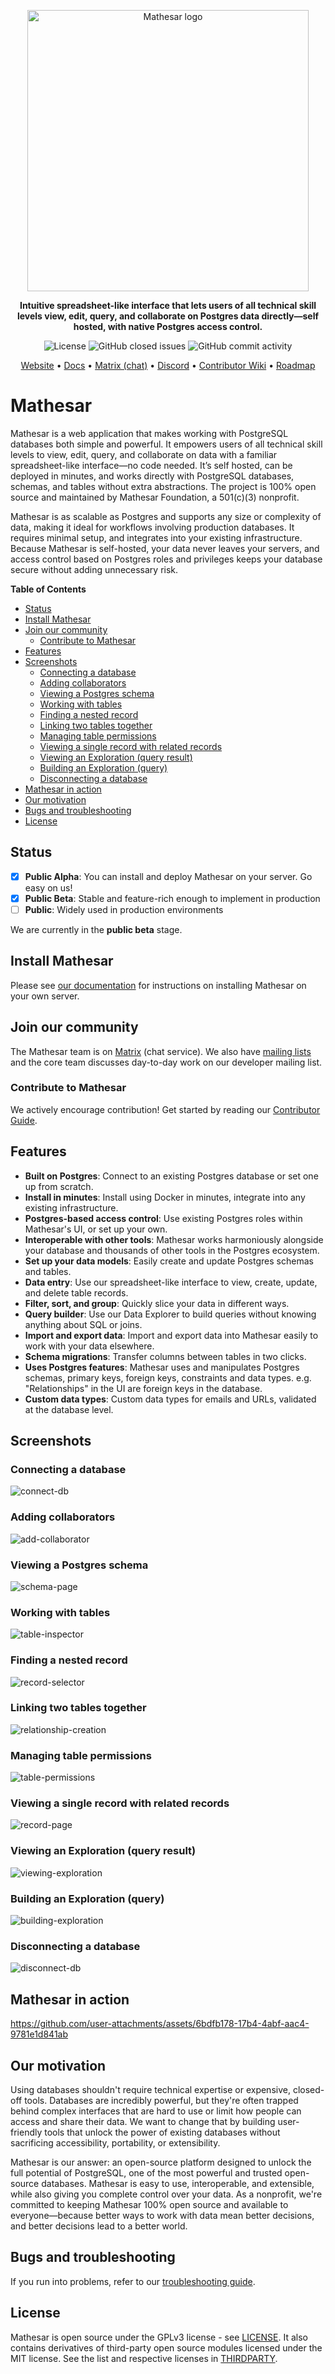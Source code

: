 <p align="center">
    <img src="https://user-images.githubusercontent.com/845767/218793207-a84a8c9e-d147-40a8-839b-f2b5d8b1ccba.png" width=450px alt="Mathesar logo"/>
</p>
<p align="center"><b>Intuitive spreadsheet-like interface that lets users of all technical skill levels view, edit, query, and collaborate on Postgres data directly—self hosted, with native Postgres access control.</b></p>
<p align="center">
    <img alt="License" src="https://img.shields.io/github/license/mathesar-foundation/mathesar">
    <img alt="GitHub closed issues" src="https://img.shields.io/github/issues-closed/mathesar-foundation/mathesar">
    <img alt="GitHub commit activity" src="https://img.shields.io/github/commit-activity/w/mathesar-foundation/mathesar">
</p>

<p align="center">
  <a href="https://mathesar.org?ref=github-readme" target="_blank">Website</a> • <a href="https://docs.mathesar.org?ref=github-readme-top" target="_blank">Docs</a> • <a href="https://wiki.mathesar.org/en/community/matrix" target="_blank">Matrix (chat)</a> • <a href="https://discord.gg/enaKqGn5xx" target="_blank">Discord</a> • <a href="https://wiki.mathesar.org/" target="_blank">Contributor Wiki</a> • <a href="https://github.com/orgs/mathesar-foundation/projects/2" target="_blank">Roadmap</a>
</p>


# Mathesar
Mathesar is a web application that makes working with PostgreSQL databases both simple and powerful. It empowers users of all technical skill levels to view, edit, query, and collaborate on data with a familiar spreadsheet-like interface—no code needed. It’s self hosted, can be deployed in minutes, and works directly with PostgreSQL databases, schemas, and tables without extra abstractions. The project is 100% open source and maintained by Mathesar Foundation, a 501(c)(3) nonprofit.

Mathesar is as scalable as Postgres and supports any size or complexity of data, making it ideal for workflows involving production databases. It requires minimal setup, and integrates into your existing infrastructure. Because Mathesar is self-hosted, your data never leaves your servers, and access control based on Postgres roles and privileges keeps your database secure without adding unnecessary risk.

<!-- START doctoc generated TOC please keep comment here to allow auto update -->
<!-- DON'T EDIT THIS SECTION, INSTEAD RE-RUN doctoc TO UPDATE -->
**Table of Contents**

- [Status](#status)
- [Install Mathesar](#install-mathesar)
- [Join our community](#join-our-community)
  - [Contribute to Mathesar](#contribute-to-mathesar)
- [Features](#features)
- [Screenshots](#screenshots)
  - [Connecting a database](#connecting-a-database)
  - [Adding collaborators](#adding-collaborators)
  - [Viewing a Postgres schema](#viewing-a-postgres-schema)
  - [Working with tables](#working-with-tables)
  - [Finding a nested record](#finding-a-nested-record)
  - [Linking two tables together](#linking-two-tables-together)
  - [Managing table permissions](#managing-table-permissions)
  - [Viewing a single record with related records](#viewing-a-single-record-with-related-records)
  - [Viewing an Exploration (query result)](#viewing-an-exploration-query-result)
  - [Building an Exploration (query)](#building-an-exploration-query)
  - [Disconnecting a database](#disconnecting-a-database)
- [Mathesar in action](#mathesar-in-action)
- [Our motivation](#our-motivation)
- [Bugs and troubleshooting](#bugs-and-troubleshooting)
- [License](#license)

<!-- END doctoc generated TOC please keep comment here to allow auto update -->

## Status
- [x] **Public Alpha**: You can install and deploy Mathesar on your server. Go easy on us!
- [x] **Public Beta**: Stable and feature-rich enough to implement in production
- [ ] **Public**: Widely used in production environments

We are currently in the **public beta** stage.

## Install Mathesar
Please see [our documentation](https://docs.mathesar.org/?ref=github-readme-installing) for instructions on installing Mathesar on your own server.

## Join our community
The Mathesar team is on [Matrix](https://wiki.mathesar.org/en/community/matrix) (chat service). We also have [mailing lists](https://wiki.mathesar.org/en/community/mailing-lists) and the core team discusses day-to-day work on our developer mailing list.

### Contribute to Mathesar
We actively encourage contribution! Get started by reading our [Contributor Guide](./CONTRIBUTING.md).

## Features
- **Built on Postgres**: Connect to an existing Postgres database or set one up from scratch.
- **Install in minutes**: Install using Docker in minutes, integrate into any existing infrastructure.
- **Postgres-based access control**: Use existing Postgres roles within Mathesar's UI, or set up your own.
- **Interoperable with other tools**: Mathesar works harmoniously alongside your database and thousands of other tools in the Postgres ecosystem.
- **Set up your data models**: Easily create and update Postgres schemas and tables.
- **Data entry**: Use our spreadsheet-like interface to view, create, update, and delete table records.
- **Filter, sort, and group**: Quickly slice your data in different ways.
- **Query builder**: Use our Data Explorer to build queries without knowing anything about SQL or joins.
- **Import and export data**: Import and export data into Mathesar easily to work with your data elsewhere.
- **Schema migrations**: Transfer columns between tables in two clicks.
- **Uses Postgres features**: Mathesar uses and manipulates Postgres schemas, primary keys, foreign keys, constraints and data types. e.g. "Relationships" in the UI are foreign keys in the database.
- **Custom data types**: Custom data types for emails and URLs, validated at the database level.

## Screenshots
### Connecting a database
![connect-db](https://github.com/user-attachments/assets/d7188c8d-a040-4bc4-8350-28b2a6fd1661)

### Adding collaborators
![add-collaborator](https://github.com/user-attachments/assets/9bac7016-4a15-4a76-9abb-427dd6369305)

### Viewing a Postgres schema
![schema-page](https://github.com/user-attachments/assets/59c89bed-d240-4de4-ad33-91625ebe20ab)

### Working with tables
![table-inspector](https://github.com/user-attachments/assets/89212249-2fd6-4ef6-a4ef-3e4df32bfb89)

### Finding a nested record
![record-selector](https://github.com/user-attachments/assets/d88f4787-9994-4b56-a92f-322205abc6a1)

### Linking two tables together
![relationship-creation](https://github.com/user-attachments/assets/4240955e-3bc5-4f9c-ad4e-eac79cf42e63)

### Managing table permissions
![table-permissions](https://github.com/user-attachments/assets/74357082-3bf1-47c0-bf85-6c5eab77ef0f)

### Viewing a single record with related records
![record-page](https://github.com/user-attachments/assets/d2e621e3-5597-44ef-ae87-482bec0b9bcc)

### Viewing an Exploration (query result)
![viewing-exploration](https://github.com/user-attachments/assets/410cb99f-a583-411b-9706-7967bff673e6)

### Building an Exploration (query)
![building-exploration](https://github.com/user-attachments/assets/de662d3c-1efa-42e6-a960-17e00432c8db)

### Disconnecting a database
![disconnect-db](https://github.com/user-attachments/assets/f22e9c78-3c92-40c8-8ef9-dcb4cf8e8aea)

## Mathesar in action
https://github.com/user-attachments/assets/6bdfb178-17b4-4abf-aac4-9781e1d841ab

## Our motivation
Using databases shouldn't require technical expertise or expensive, closed-off tools. Databases are incredibly powerful, but they're often trapped behind complex interfaces that are hard to use or limit how people can access and share their data. We want to change that by building user-friendly tools that unlock the power of existing databases without sacrificing accessibility, portability, or extensibility.

Mathesar is our answer: an open-source platform designed to unlock the full potential of PostgreSQL, one of the most powerful and trusted open-source databases. Mathesar is easy to use, interoperable, and extensible, while also giving you complete control over your data. As a nonprofit, we're committed to keeping Mathesar 100% open source and available to everyone—because better ways to work with data mean better decisions, and better decisions lead to a better world.

## Bugs and troubleshooting
If you run into problems, refer to our [troubleshooting guide](./TROUBLESHOOTING.md).

## License
Mathesar is open source under the GPLv3 license - see [LICENSE](LICENSE). It also contains derivatives of third-party open source modules licensed under the MIT license. See the list and respective licenses in [THIRDPARTY](THIRDPARTY).
